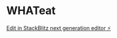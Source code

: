 # WHATeat

[Edit in StackBlitz next generation editor ⚡️](https://stackblitz.com/~/github.com/hsuminglo/WHATeat)